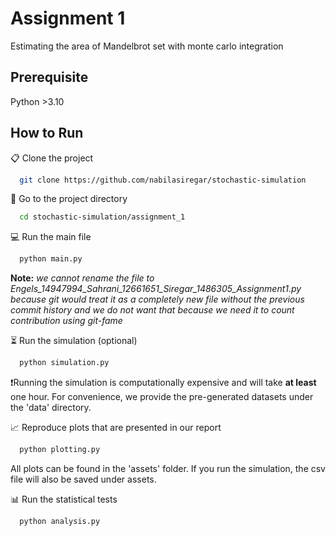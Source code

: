 # Assignment 1
Estimating the area of Mandelbrot set with monte carlo integration

## Prerequisite
Python >3.10

## How to Run
📋 Clone the project
```bash
  git clone https://github.com/nabilasiregar/stochastic-simulation
```

📁 Go to the project directory
```bash
  cd stochastic-simulation/assignment_1
```

💻 Run the main file
```bash
  python main.py
```
**Note:** _we cannot rename the file to Engels_14947994_Sahrani_12661651_Siregar_1486305_Assignment1.py because git would treat it as a completely new file without the previous commit history and we do not want that because we need it to count contribution using git-fame_

⏳ Run the simulation (optional)
```bash
  python simulation.py
```
❗Running the simulation is computationally expensive and will take **at least** one hour. For convenience, we provide the pre-generated datasets under the 'data' directory. 

📈 Reproduce plots that are presented in our report
```bash
  python plotting.py
```
All plots can be found in the 'assets' folder. If you run the simulation, the csv file will also be saved under assets.

📊 Run the statistical tests
```bash
  python analysis.py
```